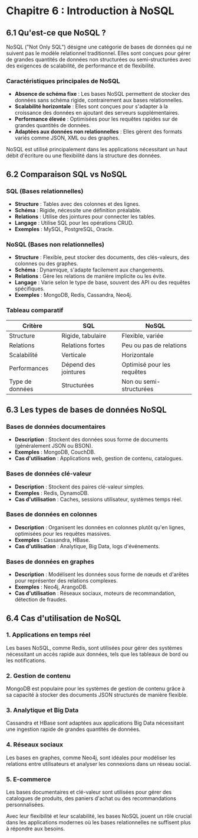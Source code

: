 # Chapitre 6 : Introduction à NoSQL

## 6.1 Qu'est-ce que NoSQL ?

NoSQL ("Not Only SQL") désigne une catégorie de bases de données qui ne suivent pas le modèle relationnel traditionnel. Elles sont conçues pour gérer de grandes quantités de données non structurées ou semi-structurées avec des exigences de scalabilité, de performance et de flexibilité.

### Caractéristiques principales de NoSQL
- **Absence de schéma fixe** : Les bases NoSQL permettent de stocker des données sans schéma rigide, contrairement aux bases relationnelles.
- **Scalabilité horizontale** : Elles sont conçues pour s'adapter à la croissance des données en ajoutant des serveurs supplémentaires.
- **Performance élevée** : Optimisées pour les requêtes rapides sur de grandes quantités de données.
- **Adaptées aux données non relationnelles** : Elles gèrent des formats variés comme JSON, XML ou des graphes.

NoSQL est utilisé principalement dans les applications nécessitant un haut débit d'écriture ou une flexibilité dans la structure des données.

## 6.2 Comparaison SQL vs NoSQL

### SQL (Bases relationnelles)
- **Structure** : Tables avec des colonnes et des lignes.
- **Schéma** : Rigide, nécessite une définition préalable.
- **Relations** : Utilise des jointures pour connecter les tables.
- **Langage** : Utilise SQL pour les opérations CRUD.
- **Exemples** : MySQL, PostgreSQL, Oracle.

### NoSQL (Bases non relationnelles)
- **Structure** : Flexible, peut stocker des documents, des clés-valeurs, des colonnes ou des graphes.
- **Schéma** : Dynamique, s'adapte facilement aux changements.
- **Relations** : Gère les relations de manière implicite ou les évite.
- **Langage** : Varie selon le type de base, souvent des API ou des requêtes spécifiques.
- **Exemples** : MongoDB, Redis, Cassandra, Neo4j.

### Tableau comparatif
| Critère          | SQL                          | NoSQL                      |
|------------------|------------------------------|----------------------------|
| Structure        | Rigide, tabulaire            | Flexible, variée           |
| Relations        | Relations fortes             | Peu ou pas de relations    |
| Scalabilité      | Verticale                    | Horizontale                |
| Performances     | Dépend des jointures         | Optimisé pour les requêtes |
| Type de données  | Structurées                  | Non ou semi-structurées    |

## 6.3 Les types de bases de données NoSQL

### Bases de données documentaires
- **Description** : Stockent des données sous forme de documents (généralement JSON ou BSON).
- **Exemples** : MongoDB, CouchDB.
- **Cas d'utilisation** : Applications web, gestion de contenu, catalogues.

### Bases de données clé-valeur
- **Description** : Stockent des paires clé-valeur simples.
- **Exemples** : Redis, DynamoDB.
- **Cas d'utilisation** : Caches, sessions utilisateur, systèmes temps réel.

### Bases de données en colonnes
- **Description** : Organisent les données en colonnes plutôt qu'en lignes, optimisées pour les requêtes massives.
- **Exemples** : Cassandra, HBase.
- **Cas d'utilisation** : Analytique, Big Data, logs d'événements.

### Bases de données en graphes
- **Description** : Modélisent les données sous forme de nœuds et d'arêtes pour représenter des relations complexes.
- **Exemples** : Neo4j, ArangoDB.
- **Cas d'utilisation** : Réseaux sociaux, moteurs de recommandation, détection de fraudes.

## 6.4 Cas d'utilisation de NoSQL

### 1. Applications en temps réel
Les bases NoSQL, comme Redis, sont utilisées pour gérer des systèmes nécessitant un accès rapide aux données, tels que les tableaux de bord ou les notifications.

### 2. Gestion de contenu
MongoDB est populaire pour les systèmes de gestion de contenu grâce à sa capacité à stocker des documents JSON structurés de manière flexible.

### 3. Analytique et Big Data
Cassandra et HBase sont adaptées aux applications Big Data nécessitant une ingestion rapide de grandes quantités de données.

### 4. Réseaux sociaux
Les bases en graphes, comme Neo4j, sont idéales pour modéliser les relations entre utilisateurs et analyser les connexions dans un réseau social.

### 5. E-commerce
Les bases documentaires et clé-valeur sont utilisées pour gérer des catalogues de produits, des paniers d'achat ou des recommandations personnalisées.

Avec leur flexibilité et leur scalabilité, les bases NoSQL jouent un rôle crucial dans les applications modernes où les bases relationnelles ne suffisent plus à répondre aux besoins.

